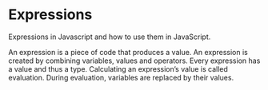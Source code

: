 

# Expressions

Expressions in Javascript and how to use them in JavaScript.

An expression is a piece of code that produces a value. An expression is created by combining variables, values and operators. Every expression has a value and thus a type. Calculating an expression’s value is called evaluation. During evaluation, variables are replaced by their values.





